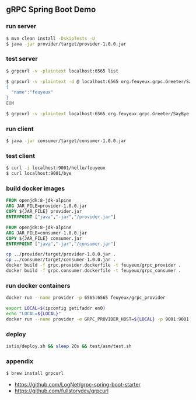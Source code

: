 ## gRPC Spring Boot Demo

### run server

```sh
$ mvn clean install -DskipTests -U
$ java -jar provider/target/provider-1.0.0.jar
```

### test server
```sh
$ grpcurl -v -plaintext localhost:6565 list

$ grpcurl -v -plaintext -d @ localhost:6565 org.feuyeux.grpc.Greeter/SayHello <<EOM
{
  "name":"feuyeux"
}
EOM

$ grpcurl -v -plaintext localhost:6565 org.feuyeux.grpc.Greeter/SayBye
```

### run client
```sh
$ java -jar consumer/target/consumer-1.0.0.jar
```

### test client
```sh
$ curl -i localhost:9001/hello/feuyeux
$ curl localhost:9001/bye
```

### build docker images
```dockerfile
FROM openjdk:8-jdk-alpine
ARG JAR_FILE=provider-1.0.0.jar
COPY ${JAR_FILE} provider.jar
ENTRYPOINT ["java","-jar","/provider.jar"]
```

```dockerfile
FROM openjdk:8-jdk-alpine
ARG JAR_FILE=consumer-1.0.0.jar
COPY ${JAR_FILE} consumer.jar
ENTRYPOINT ["java","-jar","/consumer.jar"]
```

```sh
cp ../provider/target/provider-1.0.0.jar .
cp ../consumer/target/consumer-1.0.0.jar .
docker build -f grpc.provider.dockerfile -t feuyeux/grpc_provider .
docker build -f grpc.consumer.dockerfile -t feuyeux/grpc_consumer .
```

### run docker containers
```sh
docker run --name provider -p 6565:6565 feuyeux/grpc_provider
```

```sh
export LOCAL=$(ipconfig getifaddr en0)
echo "LOCAL=${LOCAL}"
docker run --name provider -e GRPC_PROVIDER_HOST=${LOCAL} -p 9001:9001 feuyeux/grpc_consumer
```

### deploy
```sh
istio/deploy.sh && sleep 20s && test/asm/test.sh
```

### appendix
```sh
$ brew install grpcurl
```

- https://github.com/LogNet/grpc-spring-boot-starter
- https://github.com/fullstorydev/grpcurl